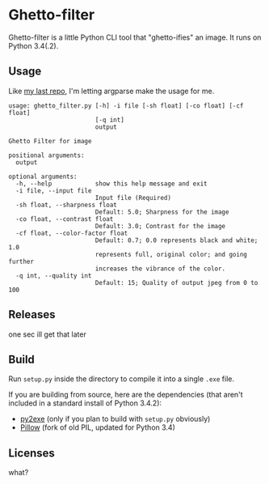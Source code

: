 # Ghetto-filter

Ghetto-filter is a little Python CLI tool that "ghetto-ifies" an image.
It runs on Python 3.4(.2).

## Usage
Like [my last repo](https://github.com/Chaquator/turbo-meme-generator), I'm letting argparse make the usage for me.
```
usage: ghetto_filter.py [-h] -i file [-sh float] [-co float] [-cf float]
                        [-q int]
                        output

Ghetto Filter for image

positional arguments:
  output

optional arguments:
  -h, --help            show this help message and exit
  -i file, --input file
                        Input file (Required)
  -sh float, --sharpness float
                        Default: 5.0; Sharpness for the image
  -co float, --contrast float
                        Default: 3.0; Contrast for the image
  -cf float, --color-factor float
                        Default: 0.7; 0.0 represents black and white; 1.0
                        represents full, original color; and going further
                        increases the vibrance of the color.
  -q int, --quality int
                        Default: 15; Quality of output jpeg from 0 to 100
```

## Releases
one sec ill get that later
						
## Build
Run `setup.py` inside the directory to compile it into a single `.exe` file. 

If you are building from source, here are the dependencies (that aren't included in a standard install of Python 3.4.2):
- [py2exe](http://www.py2exe.org/) (only if you plan to build with `setup.py` obviously)
- [Pillow](https://python-pillow.github.io/) (fork of old PIL, updated for Python 3.4)

## Licenses
what?